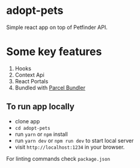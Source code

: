 # adopt-pets

Simple react app on top of Petfinder API.

# Some key features
1. Hooks
2. Context Api
3. React Portals
4. Bundled with [Parcel Bundler](https://github.com/parcel-bundler/parcel)

## To run app locally
 - clone app
 - `cd adopt-pets`
 - run `yarn` or `npm` install
 - run `yarn dev` or `npm run dev` to start local server
 - visit `http://localhost:1234` in your browser.
 
For linting commands check `package.json`
